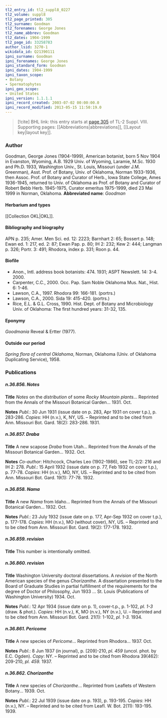 ```yaml
---
tl2_entry_id: tl2_suppl8_0227
tl2_volume: suppl8
tl2_page_printed: 305
tl2_surname: Goodman
tl2_forenames: George Jones
tl2_name_abbrev: Goodman
tl2_dates: 1904-1999
tl2_page_id: 33258783
author_lsid: 3270-1
wikidata_id: Q21390111
ipni_surname: Goodman
ipni_forenames: George Jones
ipni_standard_form: Goodman
ipni_dates: 1904-1999
ipni_taxon_scope: 
- Botany
- Spermatophytes
ipni_geo_scope: 
- United States
ipni_version: 1.1.1.1
ipni_record_created: 2003-07-02 00:00:00.0
ipni_record_modified: 2013-05-15 11:50:19.0
---
```



> [!cite] BHL link: this entry starts at [page 305](https://www.biodiversitylibrary.org/page/33258783) of TL-2 Suppl. VIII.
> Supporting pages: [[Abbreviations|abbreviations]], [[Layout key|layout key]].

### Author

Goodman, George Jones (1904-1999), American botanist, born 5 Nov 1904 in Evanston, Wyoming, A.B. 1929 Univ. of Wyoming, Laramie, M.Sc. 1930 and Ph.D. 1933, Washington Univ., St. Louis, Missouri (under J.M. Greenman), Asst. Prof. of Botany, Univ. of Oklahoma, Norman 1933-1936, then Assoc. Prof. of Botany and Curator of Herb., Iowa State College, Ames 1936-1945, returned to Univ. of Oklahoma as Prof. of Botany and Curator of Robert Bebb Herb. 1945-1975, Curator emeritus 1975-1999, died 23 Mai 1999 in Norman, Oklahoma. 
**Abbreviated name**: *Goodman*

#### Herbarium and types

[[Collection OKL|OKL]].

#### Bibliography and biography

APN p. 235; Amer. Men Sci. ed. 12: 2223; Barnhart 2: 65; Bossert p. 148; Ewan ed. 1: 217, ed. 2: 87; Ewan Pap. p. 80; IH 2: 232; Kew 2: 444; Langman p. 326; Portr. 3: 491; Rhodora, index p. 331; Roon p. 44.

#### Biofile

- Anon., Intl. address book botanists: 474. 1931; ASPT Newslett. 14: 3-4. 2000.
- Carpenter, C.C., 2000. Occ. Pap. Sam Noble Oklahoma Mus. Nat., Hist. 6: 1-46.
- Lawson, C.A., 1997. Rhodora 99: 166-181. (portrs.)
- Lawson, C.A., 2000. Sida 19: 415-420. (portrs.)
- Rice, E.L. & G.L. Cross, 1990. Hist. Dept. of Botany and Microbiology Univ. of Oklahoma: The first hundred years: 31-32, 135.

#### Eponymy

*Goodmania* Reveal & Ertter (1977).

#### Outside our period

*Spring flora of central Oklahoma*, Norman, Oklahoma (Univ. of Oklahoma Duplicating Service), 1958.

### Publications

##### n.36.856. Notes

**Title**
*Notes* on the *distribution* of some *Rocky Mountain plants*... Reprinted from the Annals of the Missouri Botanical Garden... 1931. Oct.

**Notes**
*Publ*.: 30 Jun 1931 (issue date on p. 283, Apr 1931 on cover t.p.), p. 283-286. *Copies*: HH (n.v.), K, NY, US. – Reprinted and to be cited from Ann. Missouri Bot. Gard. 18(2): 283-286. 1931.

##### n.36.857. Draba

**Title**
A new scapose *Draba* from Utah... Reprinted from the Annals of the Missouri Botanical Garden... 1932. Oct.

**Notes**
*Co-author*: Hitchcock, Charles Leo (1902-1986), see TL-2/2: 216 and IH 2: 278.
*Publ*.: 15 April 1932 (issue date on p. 77, Feb 1932 on cover t.p.), p. 77-78. *Copies*: HH (n.v.), MO, NY, US. – Reprinted and to be cited from Ann. Missouri Bot. Gard. 19(1): 77-78. 1932.

##### n.36.858. Nama

**Title**
A new *Nama* from Idaho... Reprinted from the Annals of the Missouri Botanical Garden... 1932. Oct.

**Notes**
*Publ*.: 23 July 1932 (issue date on p. 177, Apr-Sep 1932 on cover t.p.), p. 177-178. *Copies*: HH (n.v.), MO (without cover), NY, US. – Reprinted and to be cited from Ann. Missouri Bot. Gard. 19(2): 177-178. 1932.

##### n.36.859. revision

**Title**
This number is intentionally omitted.

##### n.36.860. revision

**Title**
Washington University doctoral dissertations. A *revision* of the North American species of the genus *Chorizanthe*. A dissertation presented to the Board of Graduate Studies in partial fulfillment of the requirements for the degree of Doctor of Philosophy, Jun 1933 ... St. Louis (Publications of Washington University) 1934. Oct.

**Notes**
*Publ*.: 12 Apr 1934 (issue date on p. 1), cover-t.p., p. 1-102, *pl. 1-3* (draw. & phot.). *Copies*: HH (n.v.), K, MO (n.v.), NY (n.v.), U. – Reprinted and to be cited from Ann. Missouri Bot. Gard. 21(1): 1-102, *pl. 1-3.* 1934.

##### n.36.861. Pericome

**Title**
A new species of *Pericome*... Reprinted from Rhodora... 1937. Oct.

**Notes**
*Publ*.: 8 Jun 1937 (in journal), p. \[209\]-210, *pl. 459* (uncol. phot. by E.C. Ogden). *Copy*: NY. – Reprinted and to be cited from Rhodora 39(462): 209-210, *pl. 459.* 1937.

##### n.36.862. Chorizanthe

**Title**
A new species of *Chorizanthe*... Reprinted from Leaflets of Western Botany... 1939. Oct.

**Notes**
*Publ*.: 22 Jul 1939 (issue date on p. 193), p. 193-195. *Copies*: HH (n.v.), NY. – Reprinted and to be cited from Leafl. W. Bot. 2(11): 193-195. 1939.

